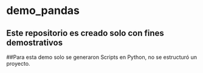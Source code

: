 # demo_pandas
Este repositorio es creado solo con fines demostrativos
-------------------------------------------------------

##Para esta demo solo se generaron Scripts en Python, no se estructuró un proyecto.
